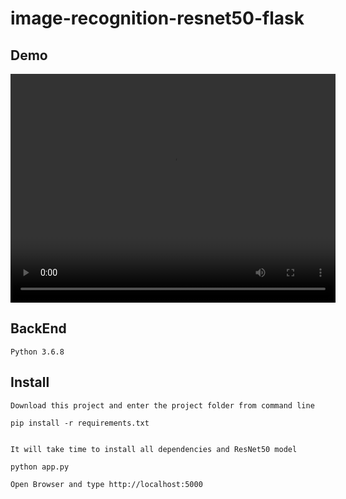 # image-recognition-resnet50-flask

## Demo

<video height="366" src="https://www.youtube.com/embed/Raiy4SVW_YY?feature=player_embedded" width="520"></video>


## BackEnd

```
Python 3.6.8
```
## Install

```
Download this project and enter the project folder from command line

```

```
pip install -r requirements.txt

```

```

It will take time to install all dependencies and ResNet50 model

```

```
python app.py

```

```
Open Browser and type http://localhost:5000

```
